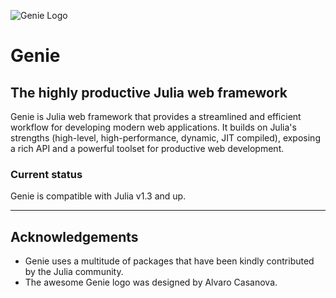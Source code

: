 ![Genie Logo](https://genieframework.github.io/Genie.jl/content/img/genie_logo.png)

# Genie

## The highly productive Julia web framework

Genie is Julia web framework that provides a streamlined and efficient workflow for developing modern web applications. It builds on Julia's strengths (high-level, high-performance, dynamic, JIT compiled), exposing a rich API and a powerful toolset for productive web development.

### Current status

Genie is compatible with Julia v1.3 and up.

---

## Acknowledgements

* Genie uses a multitude of packages that have been kindly contributed by the Julia community.
* The awesome Genie logo was designed by Alvaro Casanova.
